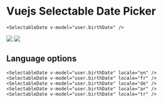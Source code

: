 # Vuejs Selectable Date Picker

```<SelectableDate v-model="user.birthDate" />```

<img src="./ss-1.png" />
<img src="./ss-2.png" />

## Language options
```
<SelectableDate v-model="user.birthDate" locale="en" />
<SelectableDate v-model="user.birthDate" locale="fr" />
<SelectableDate v-model="user.birthDate" locale="de" />
<SelectableDate v-model="user.birthDate" locale="ar" />
<SelectableDate v-model="user.birthDate" locale="tr" />
```
